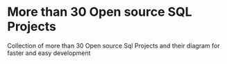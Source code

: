 # More than 30 Open source SQL Projects
Collection of more than 30 Open source  Sql Projects and their diagram for faster and easy development
